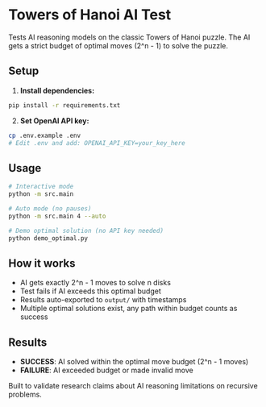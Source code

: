 # Towers of Hanoi AI Test

Tests AI reasoning models on the classic Towers of Hanoi puzzle. The AI gets a strict budget of optimal moves (2^n - 1) to solve the puzzle.

## Setup

1. **Install dependencies:**
```bash
pip install -r requirements.txt
```

2. **Set OpenAI API key:**
```bash
cp .env.example .env
# Edit .env and add: OPENAI_API_KEY=your_key_here
```

## Usage

```bash
# Interactive mode
python -m src.main

# Auto mode (no pauses)
python -m src.main 4 --auto

# Demo optimal solution (no API key needed)
python demo_optimal.py
```

## How it works

- AI gets exactly 2^n - 1 moves to solve n disks
- Test fails if AI exceeds this optimal budget
- Results auto-exported to `output/` with timestamps
- Multiple optimal solutions exist, any path within budget counts as success

## Results

- **SUCCESS**: AI solved within the optimal move budget (2^n - 1 moves)
- **FAILURE**: AI exceeded budget or made invalid move

Built to validate research claims about AI reasoning limitations on recursive problems.